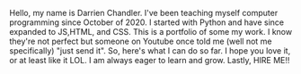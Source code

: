 Hello, my name is Darrien Chandler. I've been teaching myself computer programming since October of 2020. 
I started with Python and have since expanded to JS,HTML, and CSS.
This is a portfolio of some my work. I know they're not perfect but someone on Youtube once told me (well not me specifically) "just send it".
So, here's what I can do so far. I hope you love it, or at least like it LOL. 
I am always eager to learn and grow.
Lastly, HIRE ME!! 
